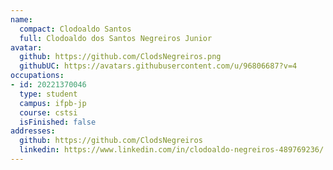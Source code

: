 ```yaml
---
name:
  compact: Clodoaldo Santos
  full: Clodoaldo dos Santos Negreiros Junior
avatar:
  github: https://github.com/ClodsNegreiros.png
  githubUC: https://avatars.githubusercontent.com/u/96806687?v=4
occupations:
- id: 20221370046
  type: student
  campus: ifpb-jp
  course: cstsi
  isFinished: false
addresses:
  github: https://github.com/ClodsNegreiros
  linkedin: https://www.linkedin.com/in/clodoaldo-negreiros-489769236/
---
```


